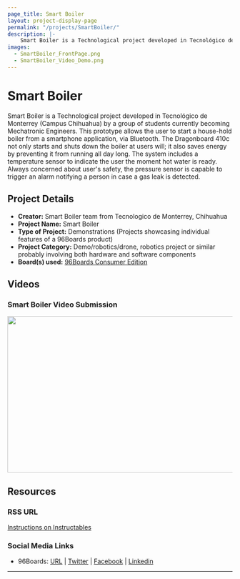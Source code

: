 ```yaml
---
page_title: Smart Boiler
layout: project-display-page
permalink: "/projects/SmartBoiler/"
description: |-
    Smart Boiler is a Technological project developed in Tecnológico de Monterrey (Campus Chihuahua) by a group of students currently becoming Mechatronic Engineers. This prototype allows the user to start a house-hold boiler from a smartphone application, via Bluetooth. The Dragonboard 410c not only starts and shuts down the boiler at users will; it also saves energy by preventing it from running all day long. The system includes a temperature sensor to indicate the user the moment hot water is ready. Always concerned about user's safety, the pressure sensor is capable to trigger an alarm notifying a person in case a gas leak is detected.
images:
  - SmartBoiler_FrontPage.png
  - SmartBoiler_Video_Demo.png
---
```

# Smart Boiler

Smart Boiler is a Technological project developed in Tecnológico de Monterrey (Campus Chihuahua) by a group of students currently becoming Mechatronic Engineers. This prototype allows the user to start a house-hold boiler from a smartphone application, via Bluetooth. The Dragonboard 410c not only starts and shuts down the boiler at users will; it also saves energy by preventing it from running all day long. The system includes a temperature sensor to indicate the user the moment hot water is ready. Always concerned about user's safety, the pressure sensor is capable to trigger an alarm notifying a person in case a gas leak is detected.

## Project Details

- **Creator:** Smart Boiler team from Tecnologico de Monterrey, Chihuahua
- **Project Name:** Smart Boiler
- **Type of Project:** Demonstrations (Projects showcasing individual features of a 96Boards product)
- **Project Category:** Demo/robotics/drone, robotics project or similar probably involving both hardware and software components
- **Board(s) used:** [96Boards Consumer Edition](https://www._96boards.org/products/ce/)

## Videos

### Smart Boiler Video Submission

[<img src="../view/SmartBoiler/Images/SmartBoiler_Video_Demo.png?raw=true" data-canonical-src="../view/SmartBoiler/Images/SmartBoiler_Video_Demo.png?raw=true" width="600" height="350" />](https://youtu.be/EeY8mxL8CmY?list=PL-NF6S9MM_W2ss20r7NZiyZBiz85zHuw5)

## Resources

### RSS URL

[Instructions on Instructables](http://www.instructables.com/id/Easy-Shower-Qualcomm-DragonBoard-96boards/)

### Social Media Links

- 96Boards: [URL](http://www._96boards.org/) &#124; [Twitter](https://twitter.com/96boards) &#124; [Facebook](https://www.facebook.com/96Boards) &#124; [Linkedin](https://www.linkedin.com/showcase/6637095/)


***
